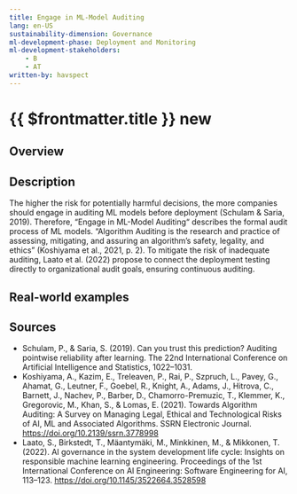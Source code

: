 ```yaml
---
title: Engage in ML-Model Auditing
lang: en-US
sustainability-dimension: Governance
ml-development-phase: Deployment and Monitoring
ml-development-stakeholders: 
    - B
    - AT
written-by: havspect
---
```


<script setup>
import DPOverview from '../../components/DPOverview.vue'
</script>


# {{ $frontmatter.title }} <Badge type="tip">new</Badge>

## Overview
<DPOverview />

## Description
The higher the risk for potentially harmful decisions, the more companies should engage in auditing ML models before deployment (Schulam & Saria, 2019). Therefore, “Engage in ML-Model Auditing“ describes the formal audit process of ML models. “Algorithm Auditing is the research and practice of assessing, mitigating, and assuring an algorithm’s safety, legality, and ethics” (Koshiyama et al., 2021, p. 2). To mitigate the risk of inadequate auditing, Laato et al. (2022) propose to connect the deployment testing directly to organizational audit goals, ensuring continuous auditing.

## Real-world examples 


## Sources 
- Schulam, P., & Saria, S. (2019). Can you trust this prediction? Auditing pointwise reliability after learning. The 22nd International Conference on Artificial Intelligence and Statistics, 1022–1031.
- Koshiyama, A., Kazim, E., Treleaven, P., Rai, P., Szpruch, L., Pavey, G., Ahamat, G., Leutner, F., Goebel, R., Knight, A., Adams, J., Hitrova, C., Barnett, J., Nachev, P., Barber, D., Chamorro-Premuzic, T., Klemmer, K., Gregorovic, M., Khan, S., & Lomas, E. (2021). Towards Algorithm Auditing: A Survey on Managing Legal, Ethical and Technological Risks of AI, ML and Associated Algorithms. SSRN Electronic Journal. https://doi.org/10.2139/ssrn.3778998
- Laato, S., Birkstedt, T., Mäantymäki, M., Minkkinen, M., & Mikkonen, T. (2022). AI governance in the system development life cycle: Insights on responsible machine learning engineering. Proceedings of the 1st International Conference on AI Engineering: Software Engineering for AI, 113–123. https://doi.org/10.1145/3522664.3528598
